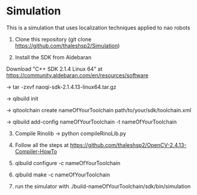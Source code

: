# Simulation

This is a simulation that uses localization techniques applied to nao robots 

1. Clone this repository (git clone https://github.com/thaleshsp2/Simulation)

2. Install the SDK from Aldebaran

Download "C++ SDK 2.1.4 Linux 64" at https://community.aldebaran.com/en/resources/software

-> tar -zxvf naoqi-sdk-2.1.4.13-linux64.tar.gz

-> qibuild init

-> qitoolchain create nameOfYourToolchain path/to/your/sdk/toolchain.xml

-> qibuild add-config nameOfYourToolchain -t nameOfYourToolchain

3. Compile Rinolib -> python compileRinoLib.py

4. Follow all the steps at https://github.com/thaleshsp2/OpenCV-2.4.13-Compiler-HowTo

5. qibuild configure -c nameOfYourToolchain

6. qibuild make -c nameOfYourToolchain

7. run the simulator with ./build-nameOfYourToolchain/sdk/bin/simulation
